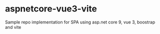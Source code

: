 # aspnetcore-vue3-vite
Sample repo implementation for SPA using asp.net core 9, vue 3, boostrap and vite
